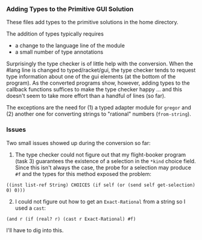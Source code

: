 
### Adding Types to the Primitive GUI Solution 

These files add types to the primitive solutions in the home directory. 

The addition of types typically requires 

- a change to the language line of the module 
- a small number of type annotations

Surprisingly the type checker is of little help with the conversion. 
When the #lang line is changed to typed/racket/gui, the type checker
tends to request type information about one of the gui elements (at the
bottom of the program). As the converted programs show, however, adding
types to the callback functions suffices to make the type checker happy
... and this doesn't seem to take more effort than a handful of lines (so
far). 

The exceptions are the need for (1) a typed adapter module for `gregor` and
(2) another one for converting strings to "rational" numbers (`from-string`).

### Issues 

Two small issues showed up during the conversion so far: 

1. The type checker could not figure out that my flight-booker program
(task 3) guarantees the existence of a selection in the `*kind` choice
field. Since this isn't always the case, the probe for a selection may
produce `#f` and the types for this method exposed the problem: 

```
((inst list-ref String) CHOICES (if self (or (send self get-selection) 0) 0)))
```

2. I could not figure out how to get an `Exact-Rational` from a string so I
used a `cast`: 

```
(and r (if (real? r) (cast r Exact-Rational) #f)
```
I'll have to dig into this. 
